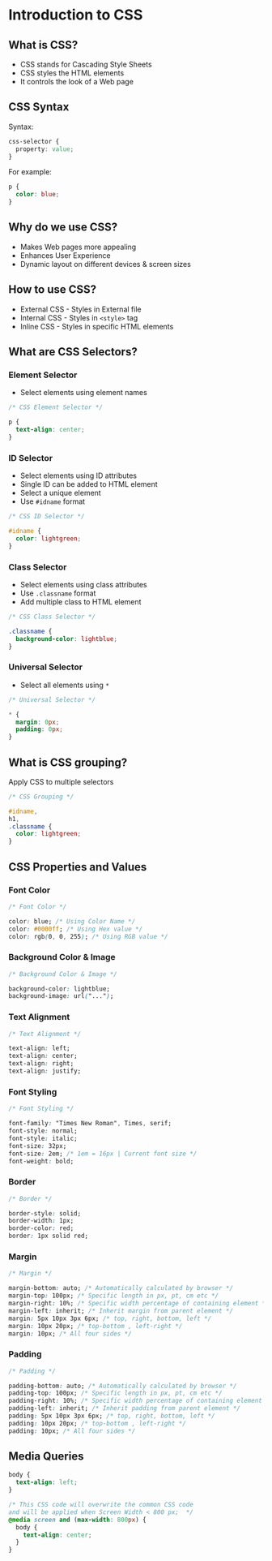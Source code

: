 # Introduction to CSS

## What is CSS?

- CSS stands for Cascading Style Sheets
- CSS styles the HTML elements
- It controls the look of a Web page

## CSS Syntax

Syntax:

```css
css-selector {
  property: value;
}
```

For example:

```css
p {
  color: blue;
}
```

## Why do we use CSS?

- Makes Web pages more appealing
- Enhances User Experience
- Dynamic layout on different devices & screen sizes

## How to use CSS?

- External CSS - Styles in External file
- Internal CSS - Styles in `<style>` tag
- Inline CSS - Styles in specific HTML elements

## What are CSS Selectors?

### Element Selector

- Select elements using element names

```css
/* CSS Element Selector */

p {
  text-align: center;
}
```

### ID Selector

- Select elements using ID attributes
- Single ID can be added to HTML element
- Select a unique element
- Use `#idname` format

```css
/* CSS ID Selector */

#idname {
  color: lightgreen;
}
```

### Class Selector

- Select elements using class attributes
- Use `.classname` format
- Add multiple class to HTML element

```css
/* CSS Class Selector */

.classname {
  background-color: lightblue;
}
```

### Universal Selector

- Select all elements using `*`

```css
/* Universal Selector */

* {
  margin: 0px;
  padding: 0px;
}
```

## What is CSS grouping?

Apply CSS to multiple selectors

```css
/* CSS Grouping */

#idname,
h1,
.classname {
  color: lightgreen;
}
```

## CSS Properties and Values

### Font Color

```css
/* Font Color */

color: blue; /* Using Color Name */
color: #0000ff; /* Using Hex value */
color: rgb(0, 0, 255); /* Using RGB value */
```

### Background Color & Image

```css
/* Background Color & Image */

background-color: lightblue;
background-image: url("...");
```

### Text Alignment

```css
/* Text Alignment */

text-align: left;
text-align: center;
text-align: right;
text-align: justify;
```

### Font Styling

```css
/* Font Styling */

font-family: "Times New Roman", Times, serif;
font-style: normal;
font-style: italic;
font-size: 32px;
font-size: 2em; /* 1em = 16px | Current font size */
font-weight: bold;
```

### Border

```css
/* Border */

border-style: solid;
border-width: 1px;
border-color: red;
border: 1px solid red;
```

### Margin

```css
/* Margin */

margin-bottom: auto; /* Automatically calculated by browser */
margin-top: 100px; /* Specific length in px, pt, cm etc */
margin-right: 10%; /* Specific width percentage of containing element */
margin-left: inherit; /* Inherit margin from parent element */
margin: 5px 10px 3px 6px; /* top, right, bottom, left */
margin: 10px 20px; /* top-bottom , left-right */
margin: 10px; /* All four sides */
```

### Padding

```css
/* Padding */

padding-bottom: auto; /* Automatically calculated by browser */
padding-top: 100px; /* Specific length in px, pt, cm etc */
padding-right: 10%; /* Specific width percentage of containing element */
padding-left: inherit; /* Inherit padding from parent element */
padding: 5px 10px 3px 6px; /* top, right, bottom, left */
padding: 10px 20px; /* top-bottom , left-right */
padding: 10px; /* All four sides */
```

## Media Queries

```css
body {
  text-align: left;
}

/* This CSS code will overwrite the common CSS code 
and will be applied when Screen Width < 800 px;  */
@media screen and (max-width: 800px) {
  body {
    text-align: center;
  }
}
```
